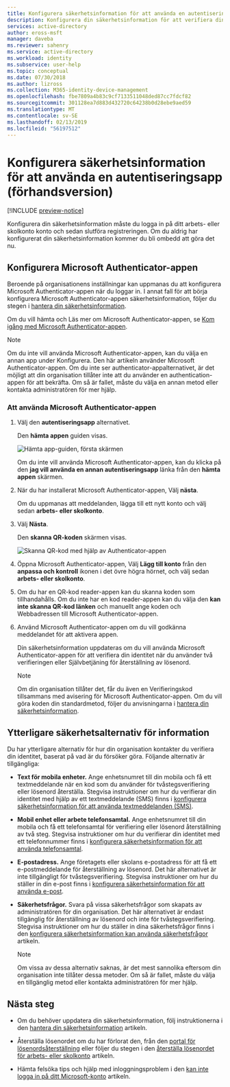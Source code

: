 ```yaml
---
title: Konfigurera säkerhetsinformation för att använda en autentiseringsapp - Azure Active Directory | Microsoft Docs
description: Konfigurera din säkerhetsinformation för att verifiera din identitet med hjälp av Microsoft Authenticator-appen.
services: active-directory
author: eross-msft
manager: daveba
ms.reviewer: sahenry
ms.service: active-directory
ms.workload: identity
ms.subservice: user-help
ms.topic: conceptual
ms.date: 07/30/2018
ms.author: lizross
ms.collection: M365-identity-device-management
ms.openlocfilehash: fbe7809a4b83c9cf7133511048ded87cc7fdcf82
ms.sourcegitcommit: 301128ea7d883d432720c64238b0d28ebe9aed59
ms.translationtype: MT
ms.contentlocale: sv-SE
ms.lasthandoff: 02/13/2019
ms.locfileid: "56197512"
---
```

# <a name="set-up-security-info-to-use-an-authenticator-app-preview"></a>Konfigurera säkerhetsinformation för att använda en autentiseringsapp (förhandsversion)

[!INCLUDE [preview-notice](../../../includes/active-directory-end-user-preview-notice-security-info.md)]

Konfigurera din säkerhetsinformation måste du logga in på ditt arbets- eller skolkonto konto och sedan slutföra registreringen. Om du aldrig har konfigurerat din säkerhetsinformation kommer du bli ombedd att göra det nu.

## <a name="set-up-the-microsoft-authenticator-app"></a>Konfigurera Microsoft Authenticator-appen

Beroende på organisationens inställningar kan uppmanas du att konfigurera Microsoft Authenticator-appen när du loggar in. I annat fall för att börja konfigurera Microsoft Authenticator-appen säkerhetsinformation, följer du stegen i [hantera din säkerhetsinformation](security-info-manage-settings.md).

Om du vill hämta och Läs mer om Microsoft Authenticator-appen, se [Kom igång med Microsoft Authenticator-appen](user-help-auth-app-download-install.md).

>[!Note]
>Om du inte vill använda Microsoft Authenticator-appen, kan du välja en annan app under Konfigurera. Den här artikeln använder Microsoft Authenticator-appen. Om du inte ser authenticator-appalternativet, är det möjligt att din organisation tillåter inte att du använder en authentication-appen för att bekräfta. Om så är fallet, måste du välja en annan metod eller kontakta administratören för mer hjälp.

### <a name="to-use-the-microsoft-authenticator-app"></a>Att använda Microsoft Authenticator-appen

1. Välj den **autentiseringsapp** alternativet.

    Den **hämta appen** guiden visas.

    ![Hämta app-guiden, första skärmen](media/security-info/security-info-auth-app-wizard.png)

    Om du inte vill använda Microsoft Authenticator-appen, kan du klicka på den **jag vill använda en annan autentiseringsapp** länka från den **hämta appen** skärmen.

2. När du har installerat Microsoft Authenticator-appen, Välj **nästa**.

    Om du uppmanas att meddelanden, lägga till ett nytt konto och välj sedan **arbets- eller skolkonto**.

3. Välj **Nästa**.

    Den **skanna QR-koden** skärmen visas.

    ![Skanna QR-kod med hjälp av Authenticator-appen](media/security-info/security-info-scan-qr.png)

4. Öppna Microsoft Authenticator-appen, Välj **Lägg till konto** från den **anpassa och kontroll** ikonen i det övre högra hörnet, och välj sedan **arbets- eller skolkonto**. 

5. Om du har en QR-kod reader-appen kan du skanna koden som tillhandahålls. Om du inte har en kod reader-appen kan du välja den **kan inte skanna QR-kod länken** och manuellt ange koden och Webbadressen till Microsoft Authenticator-appen.

6. Använd Microsoft Authenticator-appen om du vill godkänna meddelandet för att aktivera appen.

    Din säkerhetsinformation uppdateras om du vill använda Microsoft Authenticator-appen för att verifiera din identitet när du använder två verifieringen eller Självbetjäning för återställning av lösenord.

    >[!Note]
    >Om din organisation tillåter det, får du även en Verifieringskod tillsammans med avisering för Microsoft Authenticator-appen. Om du vill göra koden din standardmetod, följer du anvisningarna i [hantera din säkerhetsinformation](security-info-setup-auth-app.md).

## <a name="additional-security-info-options"></a>Ytterligare säkerhetsalternativ för information

Du har ytterligare alternativ för hur din organisation kontakter du verifiera din identitet, baserat på vad är du försöker göra. Följande alternativ är tillgängliga:

- **Text för mobila enheter.** Ange enhetsnumret till din mobila och få ett textmeddelande när en kod som du använder för tvåstegsverifiering eller lösenord återställa. Stegvisa instruktioner om hur du verifierar din identitet med hjälp av ett textmeddelande (SMS) finns i [konfigurera säkerhetsinformation för att använda textmeddelanden (SMS)](security-info-setup-text-msg.md).

- **Mobil enhet eller arbete telefonsamtal.** Ange enhetsnumret till din mobila och få ett telefonsamtal för verifiering eller lösenord återställning av två steg. Stegvisa instruktioner om hur du verifierar din identitet med ett telefonnummer finns i [konfigurera säkerhetsinformation för att använda telefonsamtal](security-info-setup-phone-number.md).

- **E-postadress.** Ange företagets eller skolans e-postadress för att få ett e-postmeddelande för återställning av lösenord. Det här alternativet är inte tillgängligt för tvåstegsverifiering. Stegvisa instruktioner om hur du ställer in din e-post finns i [konfigurera säkerhetsinformation för att använda e-post](security-info-setup-email.md).

- **Säkerhetsfrågor.** Svara på vissa säkerhetsfrågor som skapats av administratören för din organisation. Det här alternativet är endast tillgänglig för återställning av lösenord och inte för tvåstegsverifiering. Stegvisa instruktioner om hur du ställer in dina säkerhetsfrågor finns i den [konfigurera säkerhetsinformation kan använda säkerhetsfrågor](security-info-setup-questions.md) artikeln.
    
    >[!Note]
    >Om vissa av dessa alternativ saknas, är det mest sannolika eftersom din organisation inte tillåter dessa metoder. Om så är fallet, måste du välja en tillgänglig metod eller kontakta administratören för mer hjälp.

## <a name="next-steps"></a>Nästa steg

- Om du behöver uppdatera din säkerhetsinformation, följ instruktionerna i den [hantera din säkerhetsinformation](security-info-manage-settings.md) artikeln.

- Återställa lösenordet om du har förlorat den, från den [portal för lösenordsåterställning](https://passwordreset.microsoftonline.com/) eller följer du stegen i den [återställa lösenordet för arbets- eller skolkonto](user-help-reset-password.md) artikeln.

- Hämta felsöka tips och hjälp med inloggningsproblem i den [kan inte logga in på ditt Microsoft-konto](https://support.microsoft.com/help/12429/microsoft-account-sign-in-cant) artikeln.
